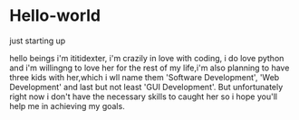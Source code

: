 # Hello-world
just starting up

hello beings 
i'm ititidexter, i'm crazily in love with coding, i do love python and i'm willingng
to love her for the rest of my life,i'm also planning to have three kids with her,which
i wll name them 'Software Development', 'Web Development' and last but not least
'GUI Development'. But unfortunately right now i don't have the necessary skills to caught 
her so i hope you'll help me in achieving my goals.

